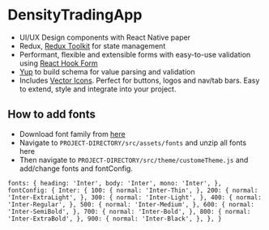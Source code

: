 # DensityTradingApp
- UI/UX Design components with React Native paper
- Redux, [Redux Toolkit](https://redux-toolkit.js.org/introduction/getting-started) for state management 
- Performant, flexible and extensible forms with easy-to-use validation using [React Hook Form](https://react-hook-form.com/get-started)
- [Yup](https://www.npmjs.com/package/yup) to build schema for value parsing and validation
- Includes [Vector Icons](https://www.npmjs.com/package/react-native-vector-icons). Perfect for buttons, logos and nav/tab bars. Easy to extend, style and integrate into your project. 




## How to add fonts
- Download font family from [here](https://fonts.google.com/)
- Navigate to `PROJECT-DIRECTORY/src/assets/fonts` and unzip all fonts here
- Then navigate to `PROJECT-DIRECTORY/src/theme/customeTheme.js` and add/change fonts and fontConfig.


```
fonts: { heading: 'Inter', body: 'Inter', mono: 'Inter', }, fontConfig: { Inter: { 100: { normal: 'Inter-Thin', }, 200: { normal: 'Inter-ExtraLight', }, 300: { normal: 'Inter-Light', }, 400: { normal: 'Inter-Regular', }, 500: { normal: 'Inter-Medium', }, 600: { normal: 'Inter-SemiBold', }, 700: { normal: 'Inter-Bold', }, 800: { normal: 'Inter-ExtraBold', }, 900: { normal: 'Inter-Black', }, }, }
```